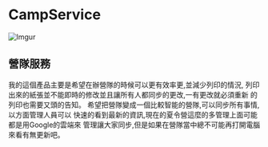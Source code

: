 # CampService

![Imgur](https://i.imgur.com/pl08uvu.png)


## 營隊服務

我的這個產品主要是希望在辦營隊的時候可以更有效率更,並減少列印的情況,
列印出來的紙張並不能即時的修改並且讓所有人都同步的更改,一有更改就必須重新
的列印也需要又頭的告知。
希望把營隊變成一個比較智能的營隊,可以同步所有事情,以方面管理人員可以
快速的看到最新的資訊,現在的夏令營這麼的多管理上面可能都是用Google的雲端來
管理讓大家同步,但是如果在營隊當中總不可能再打開電腦來看有無更新吧。
